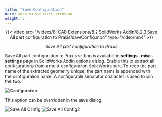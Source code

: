 ```yaml
---
title: "Save Configuration"
date: 2023-03-02T17:55:13+05:30
weight: 3
---
```

<div style="text-align: center">{{< video src="/videos/8. CAD Extensions/8.2 SolidWorks Addin/8.2.3 Save All part configuration to Praxis/saveConfig.mp4" type="video/mp4" >}}</div> 

*<div style="text-align: center">Save All part configuration to Praxis</div>*

Save All part configuration to Praxis setting is available in **settings . misc . settings** page in SolidWorks Addin options dialog.
Enable this to extract all configurations from a multi-configuration SolidWorks part. To keep the part name of the extracted geometry unique, the part name is appended with the configuration name. A configurable separator character is used to join the two.

![Configuration](/images/Configuration.png )


This option can be overridden in the save dialog.

![Save All Config](/images/SaveAllConfig.png?classes=inline)
![Save All Config2](/images/SaveAllConfig2.png?classes=inline)
